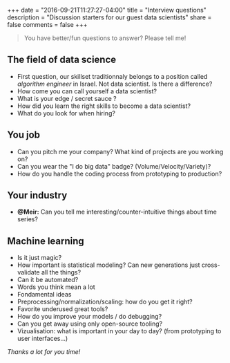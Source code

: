 +++
date        = "2016-09-21T11:27:27-04:00"
title       = "Interview questions"
description = "Discussion starters for our guest data scientists"
share = false
comments = false
+++

> You have better/fun questions to answer? Please tell me!

## The field of data science
- First question, our skillset traditionnaly belongs to a position called *algorithm engineer* in Israel. Not data scientist. Is there a difference?
- How come you can call yourself a data scientist?
- What is your edge / secret sauce ?
- How did you learn the right skills to become a data scientist?
- What do you look for when hiring?

## You job
- Can you pitch me your company? What kind of projects are you working on?
- Can you wear the "I do big data" badge? (Volume/Velocity/Variety)?
- How do you handle the coding process from prototyping to production?

## Your industry
- **@Meir:** Can you tell me interesting/counter-intuitive things about time series?

## Machine learning
- Is it just magic?
- How important is statistical modeling? Can new generations just cross-validate all the things?
- Can it be automated?
- Words you think mean a lot
- Fondamental ideas
- Preprocessing/normalization/scaling: how do you get it right?
- Favorite underused great tools?
- How do you improve your models / do debugging?
- Can you get away using only open-source tooling?
- Vizualisation: what is important in your day to day? (from prototyping to user interfaces...)

*Thanks a lot for you time!*